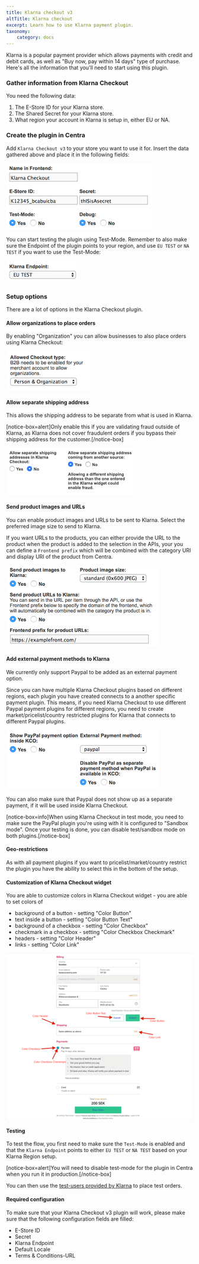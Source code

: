 ```yaml
---
title: Klarna checkout v3
altTitle: Klarna checkout
excerpt: Learn how to use Klarna payment plugin.
taxonomy:
    category: docs
---
```


Klarna is a popular payment provider which allows payments with credit and debit cards, as well as "Buy now, pay within 14 days" type of purchase. Here's all the information that you'll need to start using this plugin.

### Gather information from Klarna Checkout

You need the following data:

1. The E-Store ID for your Klarna store.
2. The Shared Secret for your Klarna store.
3. What region your account in Klarna is setup in, either EU or NA.

### Create the plugin in Centra

Add `Klarna Checkout v3` to your store you want to use it for. Insert the data gathered above and place it in the following fields:

![klarna-keys.png](klarna-keys.png)

You can start testing the plugin using Test-Mode. Remember to also make sure the Endpoint of the plugin points to your region, and use `EU TEST` or `NA TEST` if you want to use the Test-Mode:

![klarna-region.png](klarna-region.png)

### Setup options

There are a lot of options in the Klarna Checkout plugin.

#### Allow organizations to place orders

By enabling "Organization" you can allow businesses to also place orders using Klarna Checkout: 

![klarna-person-types.png](klarna-person-types.png)

#### Allow separate shipping address

This allows the shipping address to be separate from what is used in Klarna.

[notice-box=alert]Only enable this if you are validating fraud outside of Klarna, as Klarna does not cover fraudulent orders if you bypass their shipping address for the customer.[/notice-box]

![klarna-shipping-address.png](klarna-shipping-address.png)

#### Send product images and URLs

You can enable product images and URLs to be sent to Klarna. Select the preferred image size to send to Klarna.

If you want URLs to the products, you can either provide the URL to the product when the product is added to the selection in the APIs, your you can define a `Frontend prefix` which will be combined with the category URI and display URI of the product from Centra.

![klarna-product-urls.png](klarna-product-urls.png)

#### Add external payment methods to Klarna

We currently only support Paypal to be added as an external payment option.

Since you can have multiple Klarna Checkout plugins based on different regions, each plugin you have created connects to a another specific payment plugin. This means, if you need Klarna Checkout to use different Paypal payment plugins for different regions, you need to create market/pricelist/country restricted plugins for Klarna that connects to different Paypal plugins.

![klarna-external-payment-option.png](klarna-external-payment-option.png)

You can also make sure that Paypal does not show up as a separate payment, if it will be used inside Klarna Checkout.

[notice-box=info]When using Klarna Checkout in test mode, you need to make sure the PayPal plugin you're using with it is configured to "Sandbox mode". Once your testing is done, you can disable test/sandbox mode on both plugins.[/notice-box]

#### Geo-restrictions

As with all payment plugins if you want to pricelist/market/country restrict the plugin you have the ability to select this in the bottom of the setup.

#### Customization of Klarna Checkout widget

You are able to customize colors in Klarna Checkout widget - you are able to set colors of
* background of a button - setting "Color Button"
* text inside a button - setting "Color Button Text"
* background of a checkbox - setting "Color Checkbox"
* checkmark in a checkbox - setting "Color Checkbox Checkmark"
* headers - setting "Color Header"
* links - setting "Color Link"

![klarna-colors-customization.png](klarna-colors-customization.png)

#### Testing

To test the flow, you first need to make sure the `Test-Mode` is enabled and that the `Klarna Endpoint` points to either `EU TEST` or `NA TEST` based on your Klarna Region setup.

[notice-box=alert]You will need to disable test-mode for the plugin in Centra when you run it in production.[/notice-box]

You can then use the [test-users provided by Klarna](https://developers.klarna.com/en/testing/invoice-and-account) to place test orders.

#### Required configuration

To make sure that your Klarna Checkout v3 plugin will work, please make sure that the following configuration fields are filled:
- E-Store ID
- Secret 
- Klarna Endpoint
- Default Locale
- Terms & Conditions-URL
